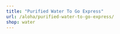 ```yaml
---
title: "Purified Water To Go Express"
url: /aloha/purified-water-to-go-express/
shop: water
---
```

